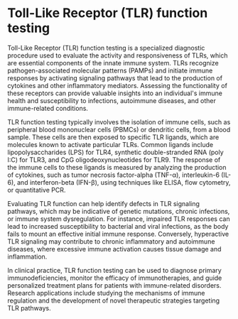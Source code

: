 <!--
source: gpt-40
tags: receptors tests
-->

# Toll-Like Receptor (TLR) function testing

Toll-Like Receptor (TLR) function testing is a specialized diagnostic procedure used to evaluate the activity and responsiveness of TLRs, which are essential components of the innate immune system. TLRs recognize pathogen-associated molecular patterns (PAMPs) and initiate immune responses by activating signaling pathways that lead to the production of cytokines and other inflammatory mediators. Assessing the functionality of these receptors can provide valuable insights into an individual's immune health and susceptibility to infections, autoimmune diseases, and other immune-related conditions.

TLR function testing typically involves the isolation of immune cells, such as peripheral blood mononuclear cells (PBMCs) or dendritic cells, from a blood sample. These cells are then exposed to specific TLR ligands, which are molecules known to activate particular TLRs. Common ligands include lipopolysaccharides (LPS) for TLR4, synthetic double-stranded RNA (poly I:C) for TLR3, and CpG oligodeoxynucleotides for TLR9. The response of the immune cells to these ligands is measured by analyzing the production of cytokines, such as tumor necrosis factor-alpha (TNF-α), interleukin-6 (IL-6), and interferon-beta (IFN-β), using techniques like ELISA, flow cytometry, or quantitative PCR.

Evaluating TLR function can help identify defects in TLR signaling pathways, which may be indicative of genetic mutations, chronic infections, or immune system dysregulation. For instance, impaired TLR responses can lead to increased susceptibility to bacterial and viral infections, as the body fails to mount an effective initial immune response. Conversely, hyperactive TLR signaling may contribute to chronic inflammatory and autoimmune diseases, where excessive immune activation causes tissue damage and inflammation.

In clinical practice, TLR function testing can be used to diagnose primary immunodeficiencies, monitor the efficacy of immunotherapies, and guide personalized treatment plans for patients with immune-related disorders. Research applications include studying the mechanisms of immune regulation and the development of novel therapeutic strategies targeting TLR pathways.
